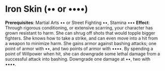 # Iron Skin (•• or ••••) 
**Prerequisites**: Martial Arts •• or Street Fighting ••, Stamina ••• 
**Effect**: Through rigorous conditioning, or extensive scarring, your character has grown resistant to harm. She can shrug off shots that would topple bigger fighters. She knows how to take a strike, and can even move into a hit from a weapon to minimize harm. She gains armor against bashing attacks; one point of armor with ••, and two points of armor with ••••. By spending a point of Willpower when hit, she can downgrade some lethal damage from a successful attack into bashing. Downgrade one damage at ••, two with ••••.
